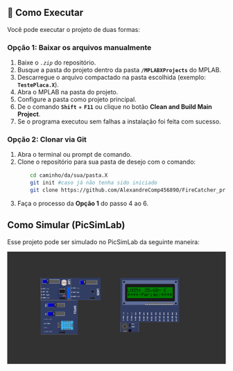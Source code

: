 ## 🚀 Como Executar

Você pode executar o projeto de duas formas:

### Opção 1: Baixar os arquivos manualmente

1. Baixe o *`.zip`* do repositório.
1. Busque a pasta do projeto dentro da pasta **`/MPLABXProjects`** do MPLAB.
3. Descarregue o arquivo compactado na pasta escolhida (exemplo: **`TestePlaca.X`**). 
4. Abra o MPLAB na pasta do projeto.
5. Configure a pasta como projeto principal.
6. De o comando **`Shift`** + **`F11`** ou clique no botão **Clean and Build Main Project**.
7. Se o programa executou sem falhas a instalação foi feita com sucesso.


### Opção 2: Clonar via Git

1. Abra o terminal ou prompt de comando.
2. Clone o repositório para sua pasta de desejo com o comando:  
    ```bash
        cd caminho/da/sua/pasta.X
        git init #caso já não tenha sido iniciado
        git clone https://github.com/AlexandreComp456890/FireCatcher_proj.git
    ```
3. Faça o processo da **Opção 1** do passo 4 ao 6.


## Como Simular (PicSimLab)

Esse projeto pode ser simulado no PicSimLab da seguinte maneira: 

<img src="assets/simulaçãoFireCatcher.png" alt="Simulação" width="1000"/>